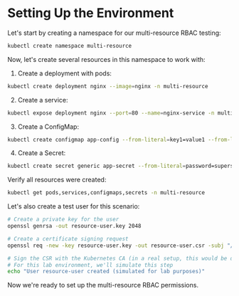 # Setting Up the Environment

Let's start by creating a namespace for our multi-resource RBAC testing:

```bash
kubectl create namespace multi-resource
```

Now, let's create several resources in this namespace to work with:

1. Create a deployment with pods:

```bash
kubectl create deployment nginx --image=nginx -n multi-resource
```

2. Create a service:

```bash
kubectl expose deployment nginx --port=80 --name=nginx-service -n multi-resource
```

3. Create a ConfigMap:

```bash
kubectl create configmap app-config --from-literal=key1=value1 --from-literal=key2=value2 -n multi-resource
```

4. Create a Secret:

```bash
kubectl create secret generic app-secret --from-literal=password=supersecret -n multi-resource
```

Verify all resources were created:

```bash
kubectl get pods,services,configmaps,secrets -n multi-resource
```

Let's also create a test user for this scenario:

```bash
# Create a private key for the user
openssl genrsa -out resource-user.key 2048

# Create a certificate signing request
openssl req -new -key resource-user.key -out resource-user.csr -subj "/CN=resource-user/O=multi-resource"

# Sign the CSR with the Kubernetes CA (in a real setup, this would be done by the cluster admin)
# For this lab environment, we'll simulate this step
echo "User resource-user created (simulated for lab purposes)"
```

Now we're ready to set up the multi-resource RBAC permissions.
